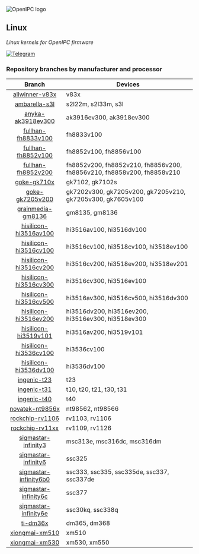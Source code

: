![OpenIPC logo][logo]

## Linux
_Linux kernels for OpenIPC firmware_

[![Telegram][chat]][telegram_en]

### Repository branches by manufacturer and processor
Branch | Devices
| :-: | - |
[allwinner-v83x](https://github.com/OpenIPC/linux/tree/allwinner-v83x) | v83x
[ambarella-s3l](https://github.com/OpenIPC/linux/tree/ambarella-s3l) | s2l22m, s2l33m, s3l
[anyka-ak3918ev300](https://github.com/OpenIPC/linux/tree/anyka-ak3918ev300) | ak3916ev300, ak3918ev300
[fullhan-fh8833v100](https://github.com/OpenIPC/linux/tree/fullhan-fh8833v100) | fh8833v100
[fullhan-fh8852v100](https://github.com/OpenIPC/linux/tree/fullhan-fh8852v100) | fh8852v100, fh8856v100
[fullhan-fh8852v200](https://github.com/OpenIPC/linux/tree/fullhan-fh8852v200) | fh8852v200, fh8852v210, fh8856v200, fh8856v210, fh8858v200, fh8858v210
[goke-gk710x](https://github.com/OpenIPC/linux/tree/goke-gk710x) | gk7102, gk7102s
[goke-gk7205v200](https://github.com/OpenIPC/linux/tree/goke-gk7205v200) | gk7202v300, gk7205v200, gk7205v210, gk7205v300, gk7605v100
[grainmedia-gm8136](https://github.com/OpenIPC/linux/tree/grainmedia-gm8136) | gm8135, gm8136
[hisilicon-hi3516av100](https://github.com/OpenIPC/linux/tree/hisilicon-hi3516av100) | hi3516av100, hi3516dv100
[hisilicon-hi3516cv100](https://github.com/OpenIPC/linux/tree/hisilicon-hi3516cv100) | hi3516cv100, hi3518cv100, hi3518ev100
[hisilicon-hi3516cv200](https://github.com/OpenIPC/linux/tree/hisilicon-hi3516cv200) | hi3516cv200, hi3518ev200, hi3518ev201
[hisilicon-hi3516cv300](https://github.com/OpenIPC/linux/tree/hisilicon-hi3516cv300) | hi3516cv300, hi3516ev100
[hisilicon-hi3516cv500](https://github.com/OpenIPC/linux/tree/hisilicon-hi3516cv500) | hi3516av300, hi3516cv500, hi3516dv300
[hisilicon-hi3516ev200](https://github.com/OpenIPC/linux/tree/hisilicon-hi3516ev200) | hi3516dv200, hi3516ev200, hi3516ev300, hi3518ev300
[hisilicon-hi3519v101](https://github.com/OpenIPC/linux/tree/hisilicon-hi3519v101) | hi3516av200, hi3519v101
[hisilicon-hi3536cv100](https://github.com/OpenIPC/linux/tree/hisilicon-hi3536cv100) | hi3536cv100
[hisilicon-hi3536dv100](https://github.com/OpenIPC/linux/tree/hisilicon-hi3536dv100) | hi3536dv100
[ingenic-t23](https://github.com/OpenIPC/linux/tree/ingenic-t23) | t23
[ingenic-t31](https://github.com/OpenIPC/linux/tree/ingenic-t31) | t10, t20, t21, t30, t31
[ingenic-t40](https://github.com/OpenIPC/linux/tree/ingenic-t40) | t40
[novatek-nt9856x](https://github.com/OpenIPC/linux/tree/novatek-nt9856x) | nt98562, nt98566
[rockchip-rv1106](https://github.com/OpenIPC/linux/tree/rockchip-rv1106) | rv1103, rv1106
[rockchip-rv11xx](https://github.com/OpenIPC/linux/tree/rockchip-rv11xx) | rv1109, rv1126
[sigmastar-infinity3](https://github.com/OpenIPC/linux/tree/sigmastar-infinity3) | msc313e, msc316dc, msc316dm
[sigmastar-infinity6](https://github.com/OpenIPC/linux/tree/sigmastar-infinity6) | ssc325
[sigmastar-infinity6b0](https://github.com/OpenIPC/linux/tree/sigmastar-infinity6b0) | ssc333, ssc335, ssc335de, ssc337, ssc337de
[sigmastar-infinity6c](https://github.com/OpenIPC/linux/tree/sigmastar-infinity6c) | ssc377
[sigmastar-infinity6e](https://github.com/OpenIPC/linux/tree/sigmastar-infinity6e) | ssc30kq, ssc338q
[ti-dm36x](https://github.com/OpenIPC/linux/tree/ti-dm36x) | dm365, dm368
[xiongmai-xm510](https://github.com/OpenIPC/linux/tree/xiongmai-xm510) | xm510
[xiongmai-xm530](https://github.com/OpenIPC/linux/tree/xiongmai-xm530) | xm530, xm550

[logo]: https://openipc.org/assets/openipc-logo-black.svg
[chat]: https://openipc.org/images/telegram_button.svg
[telegram_en]: https://t.me/OpenIPC
